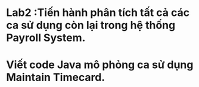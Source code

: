 # Lab2 :Tiến hành phân tích tất cả các ca sử dụng còn lại trong hệ thống Payroll System.
# Viết code Java mô phỏng ca sử dụng Maintain Timecard.
